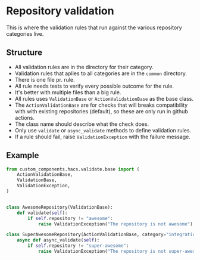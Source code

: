 # Repository validation

This is where the validation rules that run against the various repository categories live.

## Structure

- All validation rules are in the directory for their category.
- Validation rules that aplies to all categories are in the `common` directory.
- There is one file pr. rule.
- All rule needs tests to verify every possible outcome for the rule.
- It's better with multiple files than a big rule.
- All rules uses `ValidationBase` or `ActionValidationBase` as the base class.
- The `ActionValidationBase` are for checks that will breaks compatibility with with existing repositories (default), so these are only run in github actions.
- The class name should describe what the check does.
- Only use `validate` or `async_validate` methods to define validation rules.
- If a rule should fail, raise `ValidationException` with the failure message.


## Example

```python
from custom_components.hacs.validate.base import (
    ActionValidationBase,
    ValidationBase,
    ValidationException,
)


class AwesomeRepository(ValidationBase):
    def validate(self):
        if self.repository != "awesome":
            raise ValidationException("The repository is not awesome")

class SuperAwesomeRepository(ActionValidationBase, category="integration"):
    async def async_validate(self):
        if self.repository != "super-awesome":
            raise ValidationException("The repository is not super-awesome")
```
